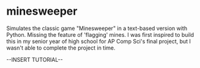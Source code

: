 # minesweeper
Simulates the classic game "Minesweeper" in a text-based version with Python. Missing the feature of 'flagging' mines.
I was first inspired to build this in my senior year of high school for AP Comp Sci's final project, but I wasn't able to complete the project in time.

--INSERT TUTORIAL--
